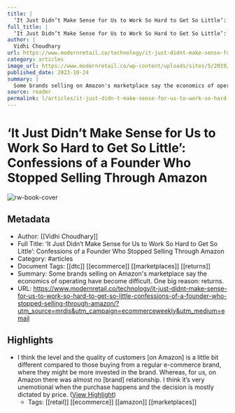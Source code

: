 ```yaml
---
title: |
  ‘It Just Didn’t Make Sense for Us to Work So Hard to Get So Little’: Confessions of a Founder Who Stopped Selling Through Amazon
full_title: |
  ‘It Just Didn’t Make Sense for Us to Work So Hard to Get So Little’: Confessions of a Founder Who Stopped Selling Through Amazon
author: |
  Vidhi Choudhary
url: https://www.modernretail.co/technology/it-just-didnt-make-sense-for-us-to-work-so-hard-to-get-so-little-confessions-of-a-founder-who-stopped-selling-through-amazon/?utm_source=mrdis&utm_campaign=ecommerceweekly&utm_medium=email
category: articles
image_url: https://www.modernretail.co/wp-content/uploads/sites/5/2019/11/confessions_guy.jpg
published_date: 2023-10-24
summary: |
  Some brands selling on Amazon's marketplace say the economics of operating have become difficult. One big reason: returns.
source: reader
permalink: l/articles/it-just-didn-t-make-sense-for-us-to-work-so-hard-to-get-so-little-confessions-of-a-founder-who
---
```

# ‘It Just Didn’t Make Sense for Us to Work So Hard to Get So Little’: Confessions of a Founder Who Stopped Selling Through Amazon

![rw-book-cover](https://www.modernretail.co/wp-content/uploads/sites/5/2019/11/confessions_guy.jpg)

## Metadata
- Author: [[Vidhi Choudhary]]
- Full Title: ‘It Just Didn’t Make Sense for Us to Work So Hard to Get So Little’: Confessions of a Founder Who Stopped Selling Through Amazon
- Category: #articles
- Document Tags: [[dtc]] [[ecommerce]] [[marketplaces]] [[returns]] 
- Summary: Some brands selling on Amazon's marketplace say the economics of operating have become difficult. One big reason: returns.
- URL: https://www.modernretail.co/technology/it-just-didnt-make-sense-for-us-to-work-so-hard-to-get-so-little-confessions-of-a-founder-who-stopped-selling-through-amazon/?utm_source=mrdis&utm_campaign=ecommerceweekly&utm_medium=email

## Highlights
- I think the level and the quality of customers [on Amazon] is a little bit different compared to those buying from a regular e-commerce brand, where they might be more invested in the brand. Whereas, for us, on Amazon there was almost no [brand] relationship. I think it’s very unemotional when the purchase happens and the decision is mostly dictated by price. ([View Highlight](https://read.readwise.io/read/01he021r1nkb1896e6xacb1hq8))
    - Tags: [[retail]] [[ecommerce]] [[amazon]] [[marketplaces]] 


